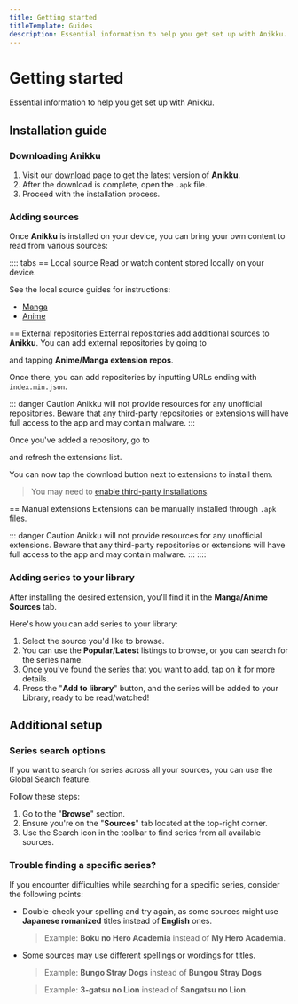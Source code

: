 ```yaml
---
title: Getting started
titleTemplate: Guides
description: Essential information to help you get set up with Anikku.
---
```


<script setup lang="ts">
import { data as release } from "@theme/data/release.data"
</script>

# Getting started

Essential information to help you get set up with Anikku.

## Installation guide

### Downloading Anikku

1. Visit our [download](/download/) page to get the latest version of **Anikku**.
2. After the download is complete, open the `.apk` file.
3. Proceed with the installation process.

### Adding sources

Once **Anikku** is installed on your device, you can bring your own content to read from various sources:

:::: tabs
== Local source
Read or watch content stored locally on your device.

See the local source guides for instructions:
- [Manga](/docs/guides/local-manga-source/)
- [Anime](/docs/guides/local-anime-source/)

== External repositories
External repositories add additional sources to **Anikku**. You can add external repositories by going to <nav to="browse"> and tapping **Anime/Manga extension repos**.

Once there, you can add repositories by inputting URLs ending with `index.min.json`.

::: danger Caution
Anikku will not provide resources for any unofficial repositories. Beware that any third-party repositories or extensions will have full access to the app and may contain malware.
:::

Once you've added a repository, go to <nav to="extensions"> and refresh the extensions list.

You can now tap the download button next to extensions to install them.

> You may need to [enable third-party installations](/docs/faq/browse/extensions#enabling-third-party-installations).

== Manual extensions
Extensions can be manually installed through `.apk` files.

::: danger Caution
Anikku will not provide resources for any unofficial extensions. Beware that any third-party repositories or extensions will have full access to the app and may contain malware.
:::
::::

### Adding series to your library

After installing the desired extension, you'll find it in the **Manga/Anime Sources** tab.

Here's how you can add series to your library:

1. Select the source you'd like to browse.
2. You can use the **Popular**/**Latest** listings to browse, or you can search for the series name.
3. Once you've found the series that you want to add, tap on it for more details.
4. Press the "**Add to library**" button, and the series will be added to your Library, ready to be read/watched!

## Additional setup

### Series search options

If you want to search for series across all your sources, you can use the Global Search feature.

Follow these steps:

1. Go to the "**Browse**" section.
2. Ensure you're on the "**Sources**" tab located at the top-right corner.
3. Use the Search icon in the toolbar to find series from all available sources.

### Trouble finding a specific series?

If you encounter difficulties while searching for a specific series, consider the following points:

<!-- markdownlint-disable MD004 -->
* Double-check your spelling and try again, as some sources might use **Japanese romanized** titles instead of **English** ones.
  > Example: **Boku no Hero Academia** instead of **My Hero Academia**.

* Some sources may use different spellings or wordings for titles.
  > Example: **Bungo Stray Dogs** instead of **Bungou Stray Dogs**

  > Example: **3-gatsu no Lion** instead of **Sangatsu no Lion**.
<!-- markdownlint-enable MD004 -->
